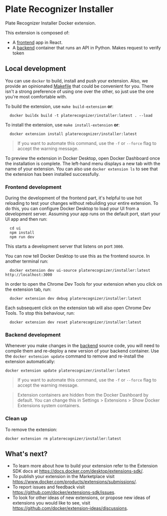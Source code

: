 # Plate Recognizer Installer

Plate Recognizer Installer Docker extension.

This extension is composed of:

- A [frontend](./ui) app in React.
- A [backend](./backend) container that runs an API in Python. Makes request to verify token

## Local development

You can use `docker` to build, install and push your extension. Also, we provide an opinionated [Makefile](Makefile) that could be convenient for you. There isn't a strong preference of using one over the other, so just use the one you're most comfortable with.

To build the extension, use `make build-extension` **or**:

```shell
  docker buildx build -t platerecognizer/installer:latest . --load
```

To install the extension, use `make install-extension` **or**:

```shell
  docker extension install platerecognizer/installer:latest
```

> If you want to automate this command, use the `-f` or `--force` flag to accept the warning message.

To preview the extension in Docker Desktop, open Docker Dashboard once the installation is complete. The left-hand menu displays a new tab with the name of your extension. You can also use `docker extension ls` to see that the extension has been installed successfully.

### Frontend development

During the development of the frontend part, it's helpful to use hot reloading to test your changes without rebuilding your entire extension. To do this, you can configure Docker Desktop to load your UI from a development server.
Assuming your app runs on the default port, start your UI app and then run:

```shell
  cd ui
  npm install
  npm run dev
```

This starts a development server that listens on port `3000`.

You can now tell Docker Desktop to use this as the frontend source. In another terminal run:

```shell
  docker extension dev ui-source platerecognizer/installer:latest http://localhost:3000
```

In order to open the Chrome Dev Tools for your extension when you click on the extension tab, run:

```shell
  docker extension dev debug platerecognizer/installer:latest
```

Each subsequent click on the extension tab will also open Chrome Dev Tools. To stop this behaviour, run:

```shell
  docker extension dev reset platerecognizer/installer:latest
```

### Backend development

Whenever you make changes in the [backend](./backend) source code, you will need to compile them and re-deploy a new version of your backend container.
Use the `docker extension update` command to remove and re-install the extension automatically:

```shell
docker extension update platerecognizer/installer:latest
```

> If you want to automate this command, use the `-f` or `--force` flag to accept the warning message.

> Extension containers are hidden from the Docker Dashboard by default. You can change this in Settings > Extensions > Show Docker Extensions system containers.

### Clean up

To remove the extension:

```shell
docker extension rm platerecognizer/installer:latest
```

## What's next?

- To learn more about how to build your extension refer to the Extension SDK docs at <https://docs.docker.com/desktop/extensions-sdk/>.
- To publish your extension in the Marketplace visit <https://www.docker.com/products/extensions/submissions/>.
- To report issues and feedback visit <https://github.com/docker/extensions-sdk/issues>.
- To look for other ideas of new extensions, or propose new ideas of extensions you would like to see, visit <https://github.com/docker/extension-ideas/discussions>.

